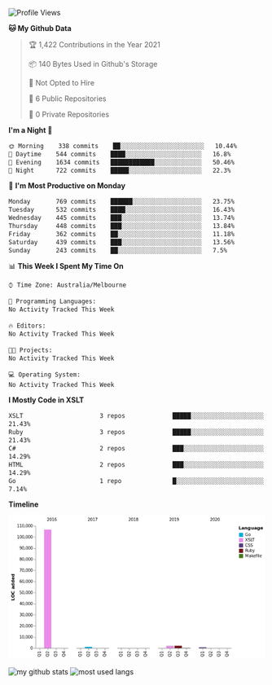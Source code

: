 <!--START_SECTION:waka-->
![Profile Views](http://img.shields.io/badge/Profile%20Views-0-blue)

**🐱 My Github Data** 

> 🏆 1,422 Contributions in the Year 2021
 > 
> 📦 140 Bytes Used in Github's Storage 
 > 
> 🚫 Not Opted to Hire
 > 
> 📜 6 Public Repositories 
 > 
> 🔑 0 Private Repositories  
 > 
**I'm a Night 🦉** 

```text
🌞 Morning    338 commits    ██░░░░░░░░░░░░░░░░░░░░░░░   10.44% 
🌆 Daytime    544 commits    ████░░░░░░░░░░░░░░░░░░░░░   16.8% 
🌃 Evening    1634 commits   ████████████░░░░░░░░░░░░░   50.46% 
🌙 Night      722 commits    █████░░░░░░░░░░░░░░░░░░░░   22.3%

```
📅 **I'm Most Productive on Monday** 

```text
Monday       769 commits    ██████░░░░░░░░░░░░░░░░░░░   23.75% 
Tuesday      532 commits    ████░░░░░░░░░░░░░░░░░░░░░   16.43% 
Wednesday    445 commits    ███░░░░░░░░░░░░░░░░░░░░░░   13.74% 
Thursday     448 commits    ███░░░░░░░░░░░░░░░░░░░░░░   13.84% 
Friday       362 commits    ██░░░░░░░░░░░░░░░░░░░░░░░   11.18% 
Saturday     439 commits    ███░░░░░░░░░░░░░░░░░░░░░░   13.56% 
Sunday       243 commits    ██░░░░░░░░░░░░░░░░░░░░░░░   7.5%

```


📊 **This Week I Spent My Time On** 

```text
⌚︎ Time Zone: Australia/Melbourne

💬 Programming Languages: 
No Activity Tracked This Week

🔥 Editors: 
No Activity Tracked This Week

🐱‍💻 Projects: 
No Activity Tracked This Week

💻 Operating System: 
No Activity Tracked This Week

```

**I Mostly Code in XSLT** 

```text
XSLT                     3 repos             █████░░░░░░░░░░░░░░░░░░░░   21.43% 
Ruby                     3 repos             █████░░░░░░░░░░░░░░░░░░░░   21.43% 
C#                       2 repos             ███░░░░░░░░░░░░░░░░░░░░░░   14.29% 
HTML                     2 repos             ███░░░░░░░░░░░░░░░░░░░░░░   14.29% 
Go                       1 repo              █░░░░░░░░░░░░░░░░░░░░░░░░   7.14%

```


**Timeline**

![Chart not found](https://raw.githubusercontent.com/opoudjis/opoudjis/main/charts/bar_graph.png) 


<!--END_SECTION:waka-->


![my github stats](https://github-readme-stats.vercel.app/api?username=opoudjis&show_icons=true&theme=tokyonight&line_height=27)
![most used langs](https://github-readme-stats.vercel.app/api/top-langs/?username=opoudjis&hide=css,html&theme=tokyonight)

<!--
**opoudjis/opoudjis** is a ✨ _special_ ✨ repository because its `README.md` (this file) appears on your GitHub profile.

Here are some ideas to get you started:

- 🔭 I’m currently working on ...
- 🌱 I’m currently learning ...
- 👯 I’m looking to collaborate on ...
- 🤔 I’m looking for help with ...
- 💬 Ask me about ...
- 📫 How to reach me: ...
- 😄 Pronouns: ...
- ⚡ Fun fact: ...
-->
